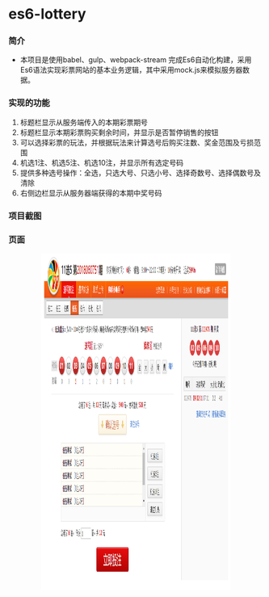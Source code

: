 # es6-lottery

### 简介
* 本项目是使用babel、gulp、webpack-stream 完成Es6自动化构建，采用Es6语法实现彩票网站的基本业务逻辑，其中采用mock.js来模拟服务器数据。
### 实现的功能
1. 标题栏显示从服务端传入的本期彩票期号
2. 标题栏显示本期彩票购买剩余时间，并显示是否暂停销售的按钮
3. 可以选择彩票的玩法，并根据玩法来计算选号后购买注数、奖金范围及亏损范围
4. 机选1注、机选5注、机选10注，并显示所有选定号码
5. 提供多种选号操作：全选，只选大号、只选小号、选择奇数号、选择偶数号及清除
6. 右侧边栏显示从服务器端获得的本期中奖号码

### 项目截图


### 页面
<center>
<img src="./app/imgs/eg1.png" width='375' height='667'/>
</center>

